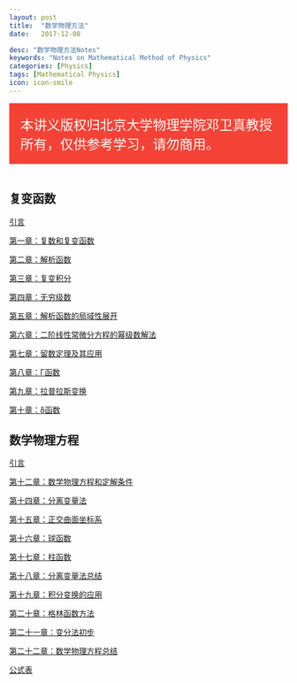 ```yaml
---
layout: post
title:  "数学物理方法"
date:   2017-12-08

desc: "数学物理方法Notes"
keywords: "Notes on Mathematical Method of Physics"
categories: [Physics]
tags: [Mathematical Physics]
icon: icon-smile
---
```


<style>
.alert {
  padding: 20px;
  background-color: #f44336;
  color: white;
}
</style>

<div class="alert">
  <font size="+2">本讲义版权归北京大学物理学院邓卫真教授所有，仅供参考学习，请勿商用。</font> <br>
</div>
<br>



## 复变函数

[引言](https://astrojacobli.github.io/Docs/Mathematical_Method/intro.pdf)

[第一章：复数和复变函数](https://astrojacobli.github.io/Docs/Mathematical_Method/chpp01.pdf)

[第二章：解析函数](https://astrojacobli.github.io/Docs/Mathematical_Method/chpp02.pdf)

[第三章：复变积分](https://astrojacobli.github.io/Docs/Mathematical_Method/chpp03.pdf)

[第四章：无穷级数](https://astrojacobli.github.io/Docs/Mathematical_Method/chpp04.pdf)

[第五章：解析函数的局域性展开](https://astrojacobli.github.io/Docs/Mathematical_Method/chpp05.pdf)

[第六章：二阶线性常微分方程的幂级数解法](https://astrojacobli.github.io/Docs/Mathematical_Method/chpp06.pdf)

[第七章：留数定理及其应用](https://astrojacobli.github.io/Docs/Mathematical_Method/chpp07.pdf)

[第八章：Γ函数](https://astrojacobli.github.io/Docs/Mathematical_Method/chpp08.pdf)

[第九章：拉普拉斯变换](https://astrojacobli.github.io/Docs/Mathematical_Method/chpp09.pdf)

[第十章：δ函数](https://astrojacobli.github.io/Docs/Mathematical_Method/chpp10.pdf)

## 数学物理方程

[引言](https://astrojacobli.github.io/Docs/Mathematical_Method/intro2.pdf)

[第十二章：数学物理方程和定解条件](https://astrojacobli.github.io/Docs/Mathematical_Method/chpp12.pdf)

[第十四章：分离变量法](https://astrojacobli.github.io/Docs/Mathematical_Method/chpp14.pdf)

[第十五章：正交曲面坐标系](https://astrojacobli.github.io/Docs/Mathematical_Method/chpp15.pdf)

[第十六章：球函数](https://astrojacobli.github.io/Docs/Mathematical_Method/chpp16.pdf)

[第十七章：柱函数](https://astrojacobli.github.io/Docs/Mathematical_Method/chpp17.pdf)

[第十八章：分离变量法总结](https://astrojacobli.github.io/Docs/Mathematical_Method/chpp18.pdf)

[第十九章：积分变换的应用](https://astrojacobli.github.io/Docs/Mathematical_Method/chpp19.pdf)

[第二十章：格林函数方法](https://astrojacobli.github.io/Docs/Mathematical_Method/chpp20.pdf)

[第二十一章：变分法初步](https://astrojacobli.github.io/Docs/Mathematical_Method/chpp21.pdf)

[第二十二章：数学物理方程总结](https://astrojacobli.github.io/Docs/Mathematical_Method/chpp22.pdf)

[公式表](https://astrojacobli.github.io/Docs/Mathematical_Method/formula.pdf)

